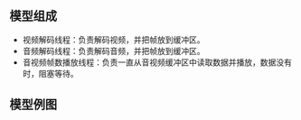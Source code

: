 ## 模型组成

* 视频解码线程：负责解码视频，并把帧放到缓冲区。
* 音频解码线程：负责解码音频，并把帧放到缓冲区。
* 音视频帧数播放线程：负责一直从音视频缓冲区中读取数据并播放，数据没有时，阻塞等待。

## 模型例图



